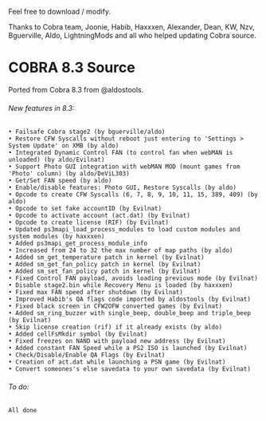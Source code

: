 Feel free to download / modify.

Thanks to Cobra team, Joonie, Habib, Haxxxen, Alexander, Dean, KW, Nzv, Bguerville, Aldo, LightningMods and all who helped updating Cobra source.

# COBRA 8.3 Source

Ported from Cobra 8.3 from @aldostools.

###### New features in 8.3:
    • Failsafe Cobra stage2 (by bguerville/aldo)
    • Restore CFW Syscalls without reboot just entering to 'Settings > System Update' on XMB (by aldo)
    • Integrated Dynamic Control FAN (to control fan when webMAN is unloaded) (by aldo/Evilnat)
    • Support Photo GUI integration with webMAN MOD (mount games from 'Photo' column) (by aldo/DeViL303)
    • Get/Set FAN speed (by aldo)
    • Enable/disable features: Photo GUI, Restore Syscalls (by aldo)
    • Opcode to create CFW Syscalls (6, 7, 8, 9, 10, 11, 15, 389, 409) (by aldo)
    • Opcode to set fake accountID (by Evilnat)
    • Opcode to activate account (act.dat) (by Evilnat)
    • Opcode to create license (RIF) (by Evilnat)
    • Updated ps3mapi_load_process_modules to load custom modules and system modules (by haxxxen)
    • Added ps3mapi_get_process_module_info
    • Increased from 24 to 32 the max number of map paths (by aldo)
    • Added sm_get_temperature patch in kernel (by Evilnat)
    • Added sm_get_fan_policy patch in kernel (by Evilnat)
    • Added sm_set_fan_policy patch in kernel (by Evilnat)
    • Fixed Control FAN payload, avoids loading previous mode (by Evilnat)
    • Disable stage2.bin while Recovery Menu is loaded (by haxxxen)
    • Fixed max FAN speed after shutdown (by Evilnat)
    • Improved Habib's QA flags code imported by aldostools (by Evilnat)
    • Fixed black screen in CFW2OFW converted games (by Evilnat)
    • Added sm_ring_buzzer with single_beep, double_beep and triple_beep (by Evilnat)
    • Skip license creation (rif) if it already exists (by aldo)
    • Added cellFsMkdir symbol (by Evilnat)
    • Fixed freezes on NAND with payload new address (by Evilnat)
    • Added constant FAN Speed while a PS2 ISO is launched (by Evilnat)
    • Check/Disable/Enable QA Flags (by Evilnat)
    • Creation of act.dat while launching a PSN game (by Evilnat)
    • Convert someones's else savedata to your own savedata (by Evilnat)
    
###### To do:
    All done
    
